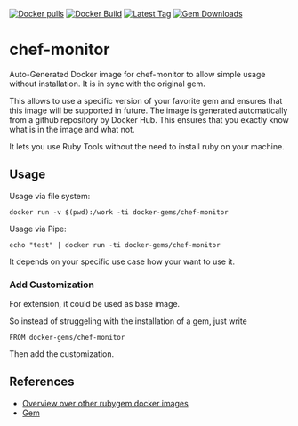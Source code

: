 [![Docker pulls](https://img.shields.io/docker/pulls/rubygem/chef-monitor.svg)](https://hub.docker.com/r/rubygem/chef-monitor/)
[![Docker Build](https://img.shields.io/docker/automated/rubygem/chef-monitor.svg)](https://hub.docker.com/r/rubygem/chef-monitor/)
[![Latest Tag](https://img.shields.io/github/tag/docker-rubygem/chef-monitor.svg)](https://hub.docker.com/r/rubygem/chef-monitor/)
[![Gem Downloads](https://img.shields.io/gem/dt/chef-monitor.svg)](https://rubygems.org/gems/chef-monitor/)
# chef-monitor

Auto-Generated Docker image for chef-monitor to allow simple usage without installation.
It is in sync with the original gem.

This allows to use a specific version of your favorite gem and ensures that this image will be supported in future.
The image is generated automatically from a github repository by Docker Hub.
This ensures that you exactly know what is in the image and what not.

It lets you use Ruby Tools without the need to install ruby on your machine.

## Usage

Usage via file system:

`docker run -v $(pwd):/work -ti docker-gems/chef-monitor`

Usage via Pipe:

`echo "test" | docker run -ti docker-gems/chef-monitor`

It depends on your specific use case how your want to use it.

### Add Customization

For extension, it could be used as base image.

So instead of struggeling with the installation of a gem, just write

`FROM docker-gems/chef-monitor`

Then add the customization.

## References

 - [Overview over other rubygem docker images](https://github.com/thinkbot/docker-rubygem)
 - [Gem](https://rubygems.org/gems/chef-monitor/)
